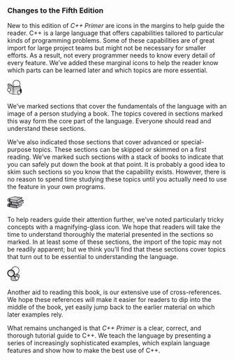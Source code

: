 <h3>Changes to the Fifth Edition</h3>
<p>New to this edition of <em>C++ Primer</em> are icons in the margins to help guide the reader. C++ is a large language that offers capabilities tailored to particular kinds of programming problems. Some of these capabilities are of great import for large project teams but might not be necessary for smaller efforts. As a result, not every programmer needs to know every detail of every feature. We’ve added these marginal icons to help the reader know which parts can be learned later and which topics are more essential.</p>
<img alt="Image" src="/images/00009.jpg"/>
<p>We’ve marked sections that cover the fundamentals of the language with an image of a person studying a book. The topics covered in sections marked this way form the core part of the language. Everyone should read and understand these sections.</p>
<p>We’ve also indicated those sections that cover advanced or special-purpose topics. These sections can be skipped or skimmed on a first reading. We’ve marked such sections with a stack of books to indicate that you can safely put down the book at that point. It is probably a good idea to skim such sections so you know that the capability exists. However, there is no reason to spend time studying these topics until you actually need to use the feature in your own programs.</p>
<img alt="Image" src="/images/00010.jpg"/>
<p>To help readers guide their attention further, we’ve noted particularly tricky concepts with a magnifying-glass icon. We hope that readers will take the time to understand thoroughly the material presented in the sections so marked. In at least some of these sections, the import of the topic may not be readily apparent; but we think you’ll find that these sections cover topics that turn out to be essential to understanding the language.</p>
<img alt="Image" src="/images/00011.jpg"/>
<p>Another aid to reading this book, is our extensive use of cross-references. We hope these references will make it easier for readers to dip into the middle of the book, yet easily jump back to the earlier material on which later examples rely.</p>
<p>What remains unchanged is that <em>C++ Primer</em> is a clear, correct, and thorough tutorial guide to C++. We teach the language by presenting a series of increasingly sophisticated examples, which explain language features and show how to make the best use of C++.</p>
